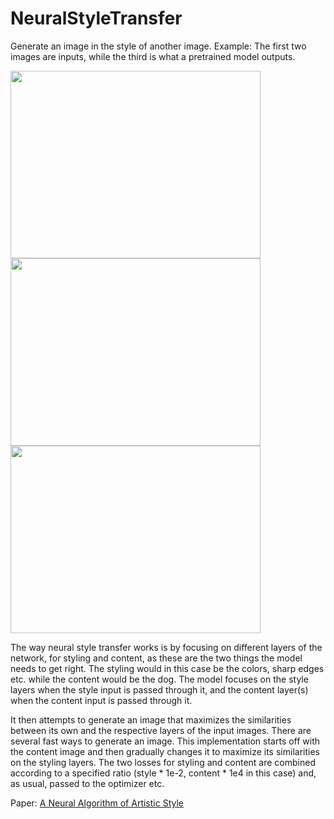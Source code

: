 # NeuralStyleTransfer
Generate an image in the style of another image. Example: The first two images are inputs, while the third is what a pretrained model outputs.

<img src="https://user-images.githubusercontent.com/62298758/190207476-9d0e03b3-80a7-4296-8e4e-782d2a620e3a.jpg" width="400" height="300"/>
<img src="https://user-images.githubusercontent.com/62298758/190207574-cc3514c4-d3c0-455e-a21b-e0f147d4f937.jpg" width="400" height="300"/>
<img src="https://user-images.githubusercontent.com/62298758/190207636-3c532a8f-37e5-4100-a32b-cfad662c345e.jpg" width="400" height="300"/>

The way neural style transfer works is by focusing on different layers of the network, for styling and content, as these are the two things the model needs to get right.
The styling would in this case be the colors, sharp edges etc. while the content would be the dog. The model focuses on the style layers when the style input is passed through it, and the content layer(s) when the content input is passed through it.

It then attempts to generate an image that maximizes the similarities between its own and the respective layers of the input images. There are several fast ways to generate an image. This implementation starts off with the content image and then gradually changes it to maximize its similarities on the styling layers. The two losses for styling and content are combined according to a specified ratio (style * 1e-2, content * 1e4 in this case) and, as usual, passed to the optimizer etc.

Paper: <a href="https://arxiv.org/abs/1508.06576">A Neural Algorithm of Artistic Style</a>
